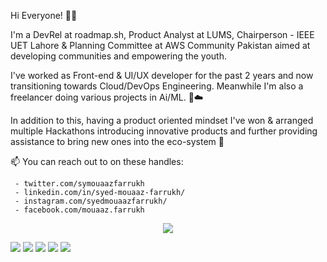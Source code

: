 Hi Everyone! 👋🏻

I'm a DevRel at roadmap.sh, Product Analyst at LUMS, Chairperson - IEEE UET Lahore & Planning Committee at AWS Community Pakistan aimed at developing communities and empowering the youth.

I've worked as Front-end & UI/UX developer for the past 2 years and now transitioning towards Cloud/DevOps Engineering. Meanwhile I'm also a freelancer doing various projects in Ai/ML. 🚀☁️

In addition to this, having a product oriented mindset I've won & arranged multiple Hackathons introducing innovative products and further providing assistance to bring new ones into the eco-system 🦾

📫 You can reach out to on these handles:

     - twitter.com/symouaazfarrukh
     - linkedin.com/in/syed-mouaaz-farrukh/
     - instagram.com/syedmouaazfarrukh/
     - facebook.com/mouaaz.farrukh


<p align="center">
  <a href="https://skillicons.dev">
    <img src="https://skillicons.dev/icons?i=git,kubernetes,docker,c,js,html,css" />
  </a>
</p>


![](http://github-profile-summary-cards.vercel.app/api/cards/profile-details?username=syedmouaazfarrukh&theme=github_dark)
![](http://github-profile-summary-cards.vercel.app/api/cards/repos-per-language?username=syedmouaazfarrukh&theme=github_dark)
![](http://github-profile-summary-cards.vercel.app/api/cards/most-commit-language?username=syedmouaazfarrukh&theme=github_dark)
![](http://github-profile-summary-cards.vercel.app/api/cards/stats?username=syedmouaazfarrukh&theme=github_dark)
![](http://github-profile-summary-cards.vercel.app/api/cards/productive-time?username=syedmouaazfarrukh&theme=github_dark&utcOffset=8)
     
<!---
syedmouaazfarrukh/syedmouaazfarrukh is a ✨ special ✨ repository because its `README.md` (this file) appears on your GitHub profile.
You can click the Preview link to take a look at your changes.
--->
